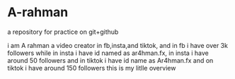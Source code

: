 # A-rahman
a repository for practice on git+github

i am A rahman
a video creator in fb,insta,and tiktok,
and in fb i have over 3k followers
while in insta i have id named as ar4hman.fx,
in insta i have around 50 followers
and in tiktok i have id name as Ar4hman.fx
and on tiktok i have around 150 followers
this is my litlle overview

